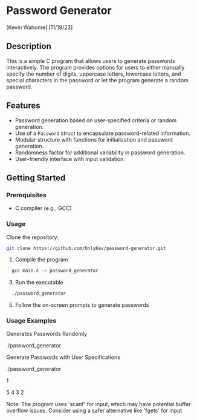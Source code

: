 # Password Generator
[Kevin Wahome]
[11/19/23]

## Description

This is a simple C program that allows users to generate passwords interactively. 
The program provides options for users to either manually specify the number of digits, uppercase letters, lowercase letters, and special characters in the password 
or let the program generate a random password.

## Features

- Password generation based on user-specified criteria or random generation.
- Use of a `Password` struct to encapsulate password-related information.
- Modular structure with functions for initialization and password generation.
- Randomness factor for additional variability in password generation.
- User-friendly interface with input validation.

## Getting Started

### Prerequisites

- C compiler (e.g., GCC)

### Usage

Clone the repository:

   ```bash
   git clone https://github.com/OnlyKev/password-generator.git
   ```
1. Compile the program
```bash
  gcc main.c -o password_generator
  ```

3. Run the executable
```bash
  ./password_generator
```

5. Follow the on-screen prompts to generate passwords

### Usage Examples

Generates Passwords Randomly

   ./password_generator

Generate Passwords with User Specifications

   ./password_generator
   
1

5 4 3 2

Note:
The program uses 'scanf' for input, which may have potential buffer overflow issues. Consider using a safer alternative like 'fgets' for input





